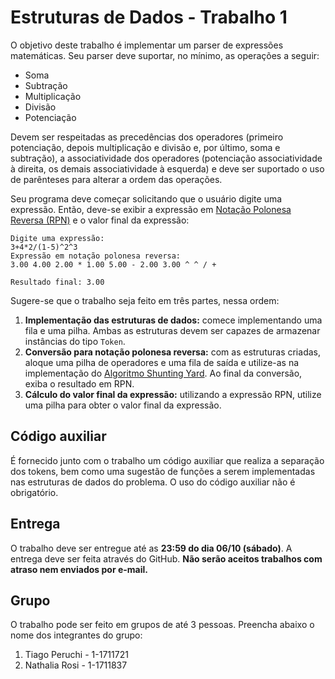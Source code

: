
# Estruturas de Dados - Trabalho 1

O objetivo deste trabalho é implementar um parser de expressões matemáticas. Seu parser deve suportar, no mínimo, as operações a seguir:

* Soma
* Subtração
* Multiplicação
* Divisão
* Potenciação

Devem ser respeitadas as precedências dos operadores (primeiro potenciação, depois multiplicação e divisão e, por último, soma e subtração), a associatividade dos operadores (potenciação associatividade à direita, os demais associatividade à esquerda) e deve ser suportado o uso de parênteses para alterar a ordem das operações.

Seu programa deve começar solicitando que o usuário digite uma expressão. Então, deve-se exibir a expressão em [Notação Polonesa Reversa (RPN)](https://en.wikipedia.org/wiki/Reverse_Polish_notation) e o valor final da expressão:

```
Digite uma expressão:
3+4*2/(1-5)^2^3
Expressão em notação polonesa reversa:
3.00 4.00 2.00 * 1.00 5.00 - 2.00 3.00 ^ ^ / +

Resultado final: 3.00
```

Sugere-se que o trabalho seja feito em três partes, nessa ordem:

1) **Implementação das estruturas de dados:** comece implementando uma fila e uma pilha. Ambas as estruturas devem ser capazes de armazenar instâncias do tipo `Token`.
2) **Conversão para notação polonesa reversa:** com as estruturas criadas, aloque uma pilha de operadores e uma fila de saída e utilize-as na implementação do [Algoritmo Shunting Yard](https://en.wikipedia.org/wiki/Shunting-yard_algorithm). Ao final da conversão, exiba o resultado em RPN.
3) **Cálculo do valor final da expressão:** utilizando a expressão RPN, utilize uma pilha para obter o valor final da expressão.

## Código auxiliar
É fornecido junto com o trabalho um código auxiliar que realiza a separação dos tokens, bem como uma sugestão de funções a serem implementadas nas estruturas de dados do problema. O uso do código auxiliar não é obrigatório.

## Entrega
O trabalho deve ser entregue até as **23:59 do dia 06/10 (sábado)**. A entrega deve ser feita através do GitHub. 
**Não serão aceitos trabalhos com atraso nem enviados por e-mail.**

## Grupo
O trabalho pode ser feito em grupos de até 3 pessoas. Preencha abaixo o nome dos integrantes do grupo:

1) Tiago Peruchi - 1-1711721
2) Nathalia Rosi - 1-1711837
